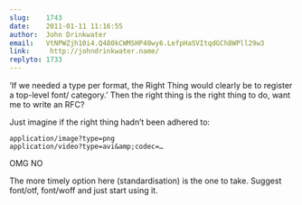 ```yaml
---
slug:    1743
date:    2011-01-11 11:16:55
author:  John Drinkwater
email:   VtNPWZjh10i4.Q480kCWMSHP40wy6.LefpHaSVItqdGCh8WPll29w3
link:     http://johndrinkwater.name/
replyto: 1733
---
```


‘If we needed a type per format, the Right Thing would clearly be to
register a top-level font/ category.’ Then the right thing is the
right thing to do, want me to write an RFC?

Just imagine if the right thing hadn’t been adhered to:

    application/image?type=png
    application/video?type=avi&amp;codec=…

OMG NO

The more timely option here (standardisation) is the one to
take. Suggest font/otf, font/woff and just start using it.
